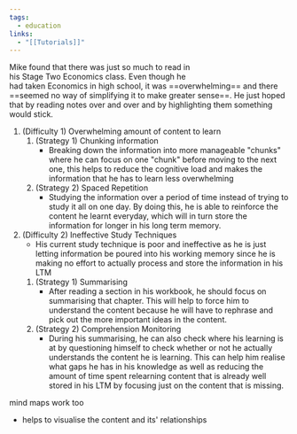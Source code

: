 ```yaml
---
tags:
  - education
links:
  - "[[Tutorials]]"
---
```

Mike found that there was just so much to read in  
his Stage Two Economics class. Even though he  
had taken Economics in high school, it was ==overwhelming== and there ==seemed no way of simplifying it to make greater sense==. He just hoped that by reading notes over and over and by highlighting them something would stick.
1. (Difficulty 1) Overwhelming amount of content to learn
	1. (Strategy 1) Chunking information
		- Breaking down the information into more manageable "chunks" where he can focus on one "chunk" before moving to the next one, this helps to reduce the cognitive load and makes the information that he has to learn less overwhelming
	2. (Strategy 2) Spaced Repetition
		- Studying the information over a period of time instead of trying to study it all on one day. By doing this, he is able to reinforce the content he learnt everyday, which will in turn store the information for longer in his long term memory.
1. (Difficulty 2) Ineffective Study Techniques
	- His current study technique is poor and ineffective as he is just letting information be poured into his working memory since he is making no effort to actually process and store the information in his LTM
	1. (Strategy 1) Summarising
		- After reading a section in his workbook, he should focus on summarising that chapter. This will help to force him to understand the content because he will have to rephrase and pick out the more important ideas in the content. 
	2. (Strategy 2) Comprehension Monitoring
		- During his summarising, he can also check where his learning is at by questioning himself to check whether or not he actually understands the content he is learning. This can help him realise what gaps he has in his knowledge as well as reducing the amount of time spent relearning content that is already well stored in his LTM by focusing just on the content that is missing.

mind maps work too
- helps to visualise the content and its' relationships